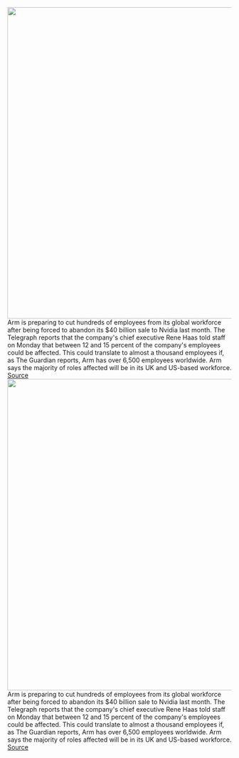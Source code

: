 <img src='https://cdn.vox-cdn.com/thumbor/DwGkKzld7O-os-cnVUnJoZiFK5A=/0x0:2040x1360/1200x800/filters:focal(857x517:1183x843)/cdn.vox-cdn.com/uploads/chorus_image/image/70624622/acastro_200804_1777_arm_0001.0.0.jpg' width='700px' /><br/>
Arm is preparing to cut hundreds of employees from its global workforce after being forced to abandon its $40 billion sale to Nvidia last month. The Telegraph reports that the company's chief executive Rene Haas told staff on Monday that between 12 and 15 percent of the company's employees could be affected. This could translate to almost a thousand employees if, as The Guardian reports, Arm has over 6,500 employees worldwide. Arm says the majority of roles affected will be in its UK and US-based workforce.
<a href='https://www.theverge.com/2022/3/15/22978889/arm-nvidia-deal-job-cuts'> Source <a/><img src='https://cdn.vox-cdn.com/thumbor/DwGkKzld7O-os-cnVUnJoZiFK5A=/0x0:2040x1360/1200x800/filters:focal(857x517:1183x843)/cdn.vox-cdn.com/uploads/chorus_image/image/70624622/acastro_200804_1777_arm_0001.0.0.jpg' width='700px' /><br/>
Arm is preparing to cut hundreds of employees from its global workforce after being forced to abandon its $40 billion sale to Nvidia last month. The Telegraph reports that the company's chief executive Rene Haas told staff on Monday that between 12 and 15 percent of the company's employees could be affected. This could translate to almost a thousand employees if, as The Guardian reports, Arm has over 6,500 employees worldwide. Arm says the majority of roles affected will be in its UK and US-based workforce.
<a href='https://www.theverge.com/2022/3/15/22978889/arm-nvidia-deal-job-cuts'> Source <a/>